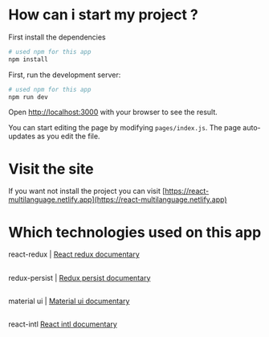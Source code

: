 


# How can i start my project ?

First install the dependencies

```bash
# used npm for this app
npm install
```

First, run the development server:

```bash
# used npm for this app
npm run dev
```

Open [http://localhost:3000](http://localhost:3000) with your browser to see the result.

You can start editing the page by modifying `pages/index.js`. The page auto-updates as you edit the file.

# Visit the site

If you want not install the project you can visit [https://react-multilanguage.netlify.app](https://react-multilanguage.netlify.app)

 

# Which technologies used on this app

 react-redux | [React redux documentary](https://react-redux.js.org)
 
##

redux-persist | [Redux persist documentary](https://github.com/rt2zz/redux-persist)

##

material ui | [Material ui documentary](https://www.mui.com)

##

react-intl [React intl documentary](https://www.npmjs.com/package/react-intl)

